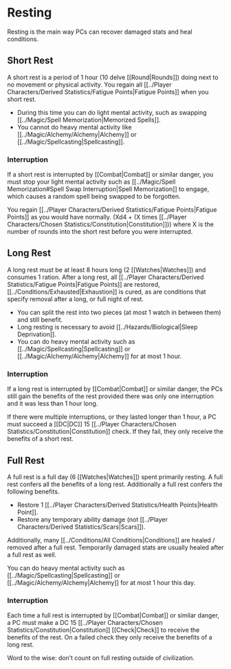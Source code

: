 # Resting

Resting is the main way PCs can recover damaged stats and heal conditions.

## Short Rest
A short rest is a period of 1 hour (10 delve [[Round\|Rounds]]) doing next to no movement or physical activity. You regain all [[../Player Characters/Derived Statistics/Fatigue Points\|Fatigue Points]] when you short rest.
- During this time you can do light mental activity, such as swapping [[../Magic/Spell Memorization|Memorized Spells]].
- You cannot do heavy mental activity like [[../Magic/Alchemy/Alchemy|Alchemy]] or [[../Magic/Spellcasting|Spellcasting]].
### Interruption 
If a short rest is interrupted by [[Combat\|Combat]] or similar danger, you must stop your light mental activity such as [[../Magic/Spell Memorization#Spell Swap Interruption|Spell Memorization]] to engage, which causes a random spell being swapped to be forgotten.

You regain [[../Player Characters/Derived Statistics/Fatigue Points|Fatigue Points]] as you would have normally. (Xd4 + (X times [[../Player Characters/Chosen Statistics/Constitution|Constitution]])) where X is the number of rounds into the short rest before you were interrupted.
## Long Rest
A long rest must be at least 8 hours long (2 [[Watches\|Watches]]) and consumes 1 ration. After a long rest, all [[../Player Characters/Derived Statistics/Fatigue Points\|Fatigue Points]] are restored, [[../Conditions/Exhausted\|Exhaustion]] is cured, as are conditions that specify removal after a long, or full night of rest.
- You can split the rest into two pieces (at most 1 watch in between them) and still benefit.
- Long resting is necessary to avoid [[../Hazards/Biological\|Sleep Deprivation]].
- You can do heavy mental activity such as [[../Magic/Spellcasting\|Spellcasting]] or [[../Magic/Alchemy/Alchemy\|Alchemy]] for at most 1 hour.
### Interruption 
If a long rest is interrupted by [[Combat\|Combat]] or similar danger, the PCs still gain the benefits of the rest provided there was only one interruption and it was less than 1 hour long.

If there were multiple interruptions, or they lasted longer than 1 hour, a PC must succeed a [[DC\|DC]] 15 [[../Player Characters/Chosen Statistics/Constitution\|Constitution]] check. If they fail, they only receive the benefits of a short rest.

## Full Rest
A full rest is a full day (6 [[Watches\|Watches]]) spent primarily resting. A full rest confers all the benefits of a long rest. Additionally a full rest confers the following benefits.
- Restore 1 [[../Player Characters/Derived Statistics/Health Points\|Health Point]].
- Restore any temporary ability damage (not [[../Player Characters/Derived Statistics/Scars\|Scars]]).

Additionally, many [[../Conditions/All Conditions\|Conditions]] are healed / removed after a full rest.
	Temporarily damaged stats are usually healed after a full rest as well.

You can do heavy mental activity such as [[../Magic/Spellcasting\|Spellcasting]] or [[../Magic/Alchemy/Alchemy\|Alchemy]] for at most 1 hour this day.
### Interruption 
Each time a full rest is interrupted by [[Combat\|Combat]] or similar danger, a PC must make a DC 15 [[../Player Characters/Chosen Statistics/Constitution\|Constitution]] [[Check\|Check]] to receive the benefits of the rest. On a failed check they only receive the benefits of a long rest.

Word to the wise: don’t count on full resting outside of civilization.